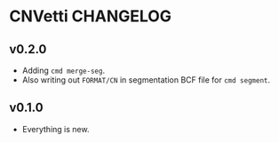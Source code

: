# CNVetti CHANGELOG

## v0.2.0

- Adding `cmd merge-seg`.
- Also writing out `FORMAT/CN` in segmentation BCF file for `cmd segment`.

## v0.1.0

- Everything is new.
